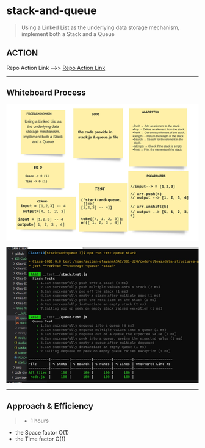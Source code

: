 # stack-and-queue

>  Using a Linked List as the underlying data storage mechanism, implement both a Stack and a Queue

## ACTION 

Repo Action Link -->> [Repo Action Link](https://github.com/sultan-elayan/data-structures-and-algorithms/actions)


<hr>

## Whiteboard Process

![](stack-and-queue.jpeg)

![](stack&queue-Test.jpg)

<hr>

## Approach & Efficiency
> - 1 hours  
- the Space factor O(1) 
- the Time factor O(1) 

